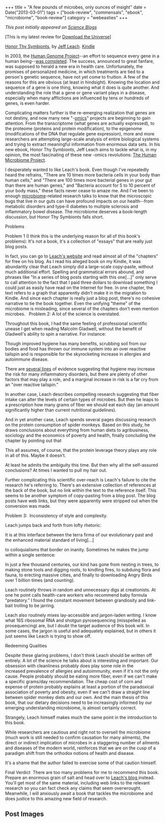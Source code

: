 +++
title = "A few pounds of microbes, only ounces of insight"
date = Date("2013-03-01")
tags = ["book-review", "commensals", "ebook", "microbiome", "book-review"]
category = "webeasties"
+++

_This post initially appeared on [Science Blogs](http://scienceblogs.com/webeasties)_

[This is my latest review for [Download the Universe](http://www.downloadtheuniverse.com)]

[Honor Thy Symbionts](http://www.amazon.com/Honor-thy-Symbionts-[ebook](/tag/ebook)/dp/B00ANVNQA2), by [Jeff Leach](http://humanfoodproject.com/the-people/founder-jeff-leach/). [Kindle](http://www.amazon.com/Honor-thy-Symbionts-ebook/dp/B00ANVNQA2)

In 2003, the [Human Genome Project](http://www.ornl.gov/sci/techresources/Human_Genome/home.shtml)--an effort to sequence every gene in a human being--[was completed](http://en.wikipedia.org/wiki/Human_Genome_Project#State_of_completion). The success, announced to great fanfare, was supposed to herald a new era in health care. Unfortunately, the promises of personalized medicine, in which treatments are tied to a person's genetic sequence, have not yet come to fruition. A few of the reasons for this are obvious (at least in hindsight). Knowing the location and sequence of a gene is one thing, knowing what it does is quite another. And understanding the role that a gene or gene variant plays in a disease, especially when many afflictions are influenced by tens or hundreds of genes, is even harder.

Complicating matters further is the re-emerging realization that genes are not destiny, and now many new "-[omics](http://en.wikipedia.org/wiki/Omics)" projects are beginning to gain attention. From the transcriptome (what genes are actually expressed), to the proteome (proteins and protein modification), to the epigenome (modifications of the DNA that regulate gene expression), more and more researchers are attempting large-scale analysis of entire biological systems and trying to extract meaningful information from enormous data sets. In his new ebook, Honor Thy Symbionts, Jeff Leach aims to tackle what is, in my opinion, the most fascinating of these new -omics revolutions: [The Human Microbiome Project](http://commonfund.nih.gov/hmp/).

I desperately wanted to like Leach's book. Even though I've repeatedly heard the refrains, "There are 10 times more bacteria cells in your body than human cells," and "There are 100 times more bacterial genes in your gut than there are human genes," and "Bacteria account for 5 to 10 percent of your body mass," these facts never cease to amaze me. And I've been to enough [microbiome](/tag/microbiome)-related research talks to know that the microscopic bugs that live in our guts can have profound impacts on our health--from metabolic disorders and type-II diabetes to multiple sclerosis and inflammatory bowel disease. The microbiome deserves a book-length discussion, but Honor Thy Symbionts falls short.

Problems

Problem 1 (I think this is the underlying reason for all of this book's problems): It's not a book, it's a collection of "essays" that are really just blog posts.

In fact, you can go to [Leach's website](http://humanfoodproject.com/) and read almost all of the "chapters" for free on his blog. As I read his alleged book on my Kindle, it was abundantly clear that Leach simply did a large-scale copy-paste, without much additional effort. Spelling and grammatical errors abound, and phrases like "In a series of blog posts starting with this one[...]" only serve to call attention to the fact that I paid three dollars to download something I could just as easily have read on the Internet for free. In one chapter, the text refers to a graph that apparently didn't make it in the migration to Kindle. And since each chapter is really just a blog post, there's no cohesive narrative to tie the book together. Even the unifying "theme" of the microbiome is misleading, since several of the chapters don't even mention microbes.
 
Problem 2: A lot of the science is overstated.

Throughout this book, I had the same feeling of professional scientific unease I get when reading Malcolm Gladwell, without the benefit of Gladwell's ability to spin a narrative. For instance:

Though improved hygiene has many benefits, scrubbing soil from our bodies and food has thrown our immune system into an over reactive tailspin and is responsible for the skyrocketing increase in allergies and autoimmune disease.

There are [several lines](http://www.ncbi.nlm.nih.gov/pmc/articles/PMC2841828/) of evidence suggesting that hygiene may increase the risk for many inflammatory disorders, but there are plenty of other factors that may play a role, and a marginal increase in risk is a far cry from an "over reactive tailspin."

In another case, Leach describes compelling research suggesting that fiber intake can alter the levels of certain types of microbes. But then he leaps to a prescription how many grams of fiber we should eat each day (an amount significantly higher than current nutritional guidelines).

And in yet another case, Leach spends several pages discussing research on the protein consumption of spider monkeys. Based on this study, he draws conclusions about everything from human diets to agribusiness, sociology and the economics of poverty and health, finally concluding the chapter by pointing out that

This all assumes, of course, that the protein leverage theory plays any role in all of this. Maybe it doesn’t.

At least he admits the ambiguity this time. But then why all the self-assured conclusions? At times I wanted to pull my hair out.

Further complicating this scientific over-reach is Leach's failure to cite the research he's referring to. There's an extensive collection of references at the back of the book, but no link within the text to the reference itself. This seems to be another symptom of copy-pasting from a blog post. The blog posts have web links, but they were apparently were stripped out when the conversion was made.

Problem 3:  Inconsistency of style and complexity.

Leach jumps back and forth from lofty rhetoric:

It is at this interface between the terra firma of our evolutionary past and the enhanced material standard of living[...]

to colloquialisms that border on inanity. Sometimes he makes the jump within a single sentence:

In just a few thousand centuries, our kind has gone from nesting in trees, to making stone tools and digging roots, to kindling fires, to subduing flora and fauna, to erecting massive cities, and finally to downloading Angry Birds over 1 billion times (and counting).

Leach routinely throws in random and unnecessary digs at creationists. At one he point calls health-care workers who recommend baby formula "predatory." I found the constant movement between grandiosity and link-bait trolling to be jarring.

Leach also routinely mixes lay-accessible and jargon-laden writing. I know what 16S ribosomal RNA and shotgun pyrosequencing (misspelled as prosequencing) are, but I doubt the target audience of this book will. In some cases, the jargon is useful and adequately explained, but in others it just seems like Leach is trying to show off.

Redeeming Qualities

Despite these glaring problems, I don't think Leach should be written off entirely. A lot of the science he talks about is interesting and important. Our obsession with cleanliness probably does play some role in the increased prevalence of allergies and autoimmunity, even if it's not the only cause. People probably should be eating more fiber, even if we can't make a specific grams/day recommendation. The cheap cost of corn and expense of protein probably explains at least a portion of the paradoxical association of poverty and obesity, even if we can't draw a straight line between spider monkey diets and our own. And the main thesis of this book, that our dietary decisions need to be increasingly informed by our emerging understanding microbiome, is almost certainly correct.

Strangely, Leach himself makes much the same point in the introduction to this book.

While researchers are cautious and right not to oversell the microbiome (much work is still needed to confirm causation for many ailments), the direct or indirect implication of microbes in a staggering number of ailments and diseases of the modern world, reinforces that we are on the cusp of a paradigm shift from the orthodox notions of health and disease.

It's a shame that the author failed to exercise some of that caution himself.

Final Verdict
 There are too many problems for me to recommend this book. Prepare an enormous grain of salt and head over to [Leach's blog ](http://www.downloadtheuniverse.com/humanfoodproject.com)instead. You'll get most of the same material, including web links to the relevant research so you can fact check any claims that seem overwrought. Meanwhile, I will anxiously await a book that tackles the microbiome and does justice to this amazing new field of research.

      
  

 ## Post Images


